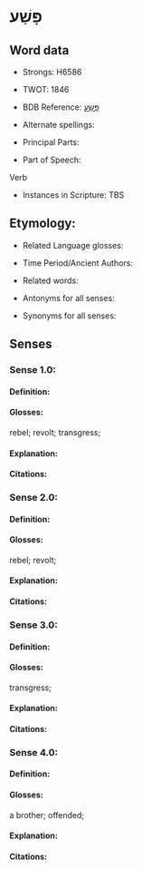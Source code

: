 # פָּשַׁע

<!-- Status: S2="NeedsEdits" -->
<!-- Lexica used for edits:   -->

## Word data

* Strongs: H6586

* TWOT: 1846

* BDB Reference: [פָּשַׁע](rc://en/bdb/dict/q.dy.aa)

* Alternate spellings:

* Principal Parts:

* Part of Speech:

Verb

* Instances in Scripture: TBS

## Etymology:

* Related Language glosses:

* Time Period/Ancient Authors:

* Related words:

* Antonyms for all senses:

* Synonyms for all senses:

## Senses

### Sense 1.0:

#### Definition:

#### Glosses:

rebel; revolt; transgress; 

#### Explanation:

#### Citations:



### Sense 2.0:

#### Definition:

#### Glosses:

rebel; revolt; 

#### Explanation:

#### Citations:



### Sense 3.0:

#### Definition:

#### Glosses:

transgress; 

#### Explanation:

#### Citations:



### Sense 4.0:

#### Definition:

#### Glosses:

a brother; offended; 

#### Explanation:

#### Citations:



